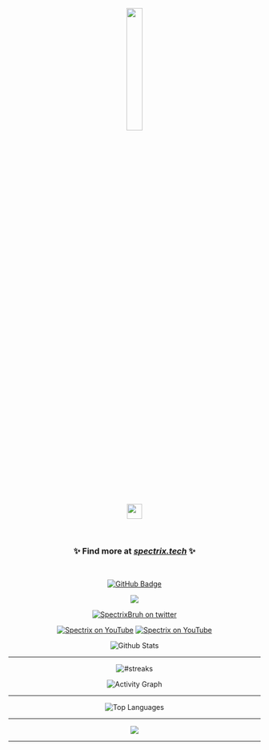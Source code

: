 <p align="center"><a href="#"><img width="25%" height="auto" src="https://i.imgur.com/lRQpMb5.png" height="175px"/></a></p>
<p align="center"><img src="https://raw.githubusercontent.com/MartinHeinz/MartinHeinz/master/wave.gif" width="30px"></p>
<br>
<h3><p align="center">✨ Find more at <i><b><a href="https://spectrix.tech">spectrix.tech</a></b></i> ✨</p></h3>
<br>

<p align="center"><a href="https://github.com/SpectrixDev?tab=followers"><img src="https://img.shields.io/github/followers/SpectrixDev?label=Followers&style=social" alt="GitHub Badge"></a></p>
<p align="center"><img src="https://gpvc.arturio.dev/SpectrixDev"/></p>
<p align="center"><a href="https://twitter.com/SpectrixBruh" target="blank"><img src="https://img.shields.io/twitter/follow/SpectrixBruh?logo=twitter&style=for-the-badge" alt="SpectrixBruh on twitter" /></a> </p>
<p align="center"><a href="https://www.youtube.com/channel/UC_6onNYJOpoAy1F-w5G5r5w" target="blank"><img src="https://img.shields.io/youtube/channel/subscribers/UC_6onNYJOpoAy1F-w5G5r5w?logo=youtube&style=for-the-badge" alt="Spectrix on YouTube" /></a>  <a href="https://www.youtube.com/channel/UC_6onNYJOpoAy1F-w5G5r5w" target="blank"><img src="https://img.shields.io/youtube/channel/views/UC_6onNYJOpoAy1F-w5G5r5w?style=for-the-badge&logo=youtube" alt="Spectrix on YouTube" /></a> </p>


<p align="center">
    <img alt="Github Stats" src="https://github-readme-stats.vercel.app/api?username=SpectrixDev&show_icons=true&count_private=true&theme=react&hide_border=true&bg_color=0D1117" />
</p>
    
---

<p align="center">
        <img title="h" alt="#streaks" src="https://github-readme-streak-stats.herokuapp.com/?user=SpectrixDev&theme=black-ice&hide_border=true&stroke=0000&background=0D1117"/>
</p>

<p align="center">
   <img alt="Activity Graph" src="https://activity-graph.herokuapp.com/graph?username=SpectrixDev&bg_color=0D1117&color=5BCDEC&line=5BCDEC&point=FFFFFF&hide_border=true" />
</p>
    
---

<p align="center">
    <img alt="Top Languages" src="https://github-readme-stats.vercel.app/api/top-langs/?username=SpectrixDev&langs_count=8&count_private=true&layout=compact&theme=react&hide_border=true&bg_color=0D1117" />
</p>

---

<p align="center"><img src="https://github-readme-stats.vercel.app/api/wakatime?username=SpectrixDev&layout=compact&theme=react&hide_border=true&bg_color=0D1117"></p>

---
